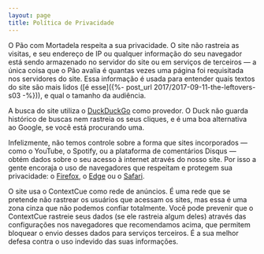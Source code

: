 ```yaml
---
layout: page
title: Política de Privacidade
---
```


O Pão com Mortadela respeita a sua privacidade. O site não rastreia as visitas, e seu endereço de IP ou qualquer informação do seu navegador está sendo armazenado no servidor do site ou em serviços de terceiros — a única coisa que o Pão avalia é quantas vezes uma página foi requisitada nos servidores do site. Essa informação é usada para entender quais textos do site são mais lidos ([é esse]({%- post_url 2017/2017-09-11-the-leftovers-s03 -%})), e qual o tamanho da audiência.

A busca do site utiliza o [DuckDuckGo](https://duck.com/) como provedor. O Duck não guarda histórico de buscas nem rastreia os seus cliques, e é uma boa alternativa ao Google, se você está procurando uma.

Infelizmente, não temos controle sobre a forma que sites incorporados — como o YouTube, o Spotify, ou a plataforma de comentários Disqus — obtém dados sobre o seu acesso à internet através do nosso site. Por isso a gente encoraja o uso de navegadores que respeitam e protegem sua privacidade: o [Firefox](https://mozilla.org/firefox/), o [Edge](https://www.microsoft.com/edge/) ou o [Safari](https://www.apple.com/safari/).

O site usa o ContextCue como rede de anúncios. É uma rede que se pretende não rastrear os usuários que acessam os sites, mas essa é uma zona cinza que não podemos confiar totalmente. Você pode prevenir que o ContextCue rastreie seus dados (se ele rastreia algum deles) através das configurações nos navegadores que recomendamos acima, que permitem bloquear o envio desses dados para serviços terceiros. É a sua melhor defesa contra o uso indevido das suas informações.
